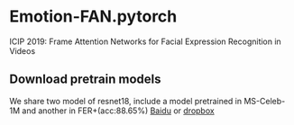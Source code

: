 # Emotion-FAN.pytorch
 ICIP 2019: Frame Attention Networks for Facial Expression Recognition in Videos
 
## Download pretrain models
We share two model of resnet18, include a model pretrained in MS-Celeb-1M and another in FER+(acc:88.65%)
[Baidu](http://gitcafe.com) or [dropbox](https://github.com/DebinMeng19-OpenSourceLibrary/Emotion-FAN/edit/master/README.md)
